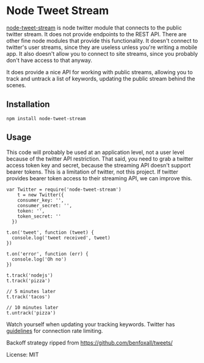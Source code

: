Node Tweet Stream
===========================================

[node-tweet-stream](https://github.com/SpiderStrategies/node-tweet-stream) is node twitter module that connects to the public twitter stream. It does not provide endpoints to the REST API. There are other
fine node modules that provide this functionality. It doesn't connect to twitter's user streams, since they are useless unless you're writing a mobile app. It also doesn't allow you to connect to
site streams, since you probably don't have access to that anyway.

It does provide a nice API for working with public streams, allowing you to track and untrack a list of keywords, updating the public stream behind the scenes.

## Installation

`npm install node-tweet-stream`

## Usage

This code will probably be used at an application level, not a user level because of the twitter API restriction. That said, you need to grab a twitter access token key
and secret, because the streaming API doesn't support bearer tokens. This is a limitation of twitter, not this project. If twitter provides bearer token access to their
streaming API, we can improve this.

```
var Twitter = require('node-tweet-stream')
    t = new Twitter({
    consumer_key: '',
    consumer_secret: '',
    token: '',
    token_secret: ''
  })

t.on('tweet', function (tweet) {
  console.log('tweet received', tweet)
})

t.on('error', function (err) {
  console.log('Oh no')
})

t.track('nodejs')
t.track('pizza')

// 5 minutes later
t.track('tacos')

// 10 minutes later
t.untrack('pizza')
```

Watch yourself when updating your tracking keywords. Twitter has [guidelines](https://dev.twitter.com/docs/streaming-apis/connecting#Rate_limiting) for connection rate limiting.


Backoff strategy ripped from https://github.com/benfoxall/tweets/

License: MIT
